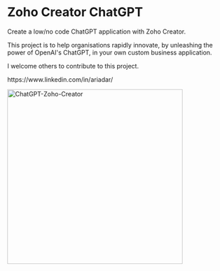 # Zoho Creator ChatGPT
Create a low/no code ChatGPT application with Zoho Creator.<p></p>This project is to help organisations rapidly innovate, by unleashing the power of OpenAI's ChatGPT, in your own custom business application.<p></p>
I welcome others to contribute to this project. 
<p></p>
https://www.linkedin.com/in/ariadar/
<p></p><img width="400" alt="ChatGPT-Zoho-Creator" src="https://user-images.githubusercontent.com/111399458/232265223-86659ea9-1830-42db-b515-dbb9978b568a.png">
